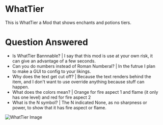 # WhatTier
This is WhatTier a Mod that shows enchants and potions tiers.
# Question Answered
- Is WhatTier Bannnable? | I say that this mod is use at your own risk, it can give an advantage of a few seconds.
- Can you do numbers instead of Roman Numberal? | In the futrue I plan to make a GUI to config to your likings.
- Why does the text get cut off? | Because the text renders behind the item, and I don't want to use override anything because stuff can happen.
- What does the colors mean?  | Orange for fire aspect 1 and flame (it only has one level) and red for fire aspect 2
- What is the N symbol? | The N indicated None, as no sharpness or power, to show that it has fire aspect or flame.


![WhatTier Image](https://i.postimg.cc/nrqJLMdF/2020-07-28-18-04-05.png)  
